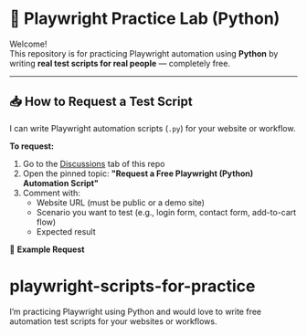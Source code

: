 # 🧪 Playwright Practice Lab (Python)

Welcome!  
This repository is for practicing Playwright automation using **Python** by writing **real test scripts for real people** — completely free.

---

## 📥 How to Request a Test Script

I can write Playwright automation scripts (`.py`) for your website or workflow.

**To request:**

1. Go to the [Discussions](./discussions) tab of this repo  
2. Open the pinned topic: **"Request a Free Playwright (Python) Automation Script"**
3. Comment with:
   - Website URL (must be public or a demo site)
   - Scenario you want to test (e.g., login form, contact form, add-to-cart flow)
   - Expected result

📝 **Example Request**
# playwright-scripts-for-practice
I’m practicing Playwright using Python and would love to write free automation test scripts for your websites or workflows.
